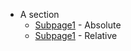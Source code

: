 - A section
    - [Subpage1](/subpages/subpage1.md) - Absolute
    - [Subpage1](subpages/subpage1.md) - Relative